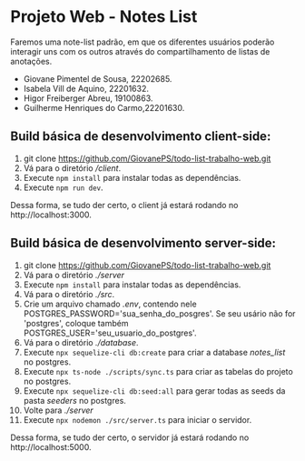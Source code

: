 # Projeto Web - Notes List

Faremos uma note-list padrão, em que os diferentes usuários poderão interagir uns com os outros através do compartilhamento de listas de anotações.

- Giovane Pimentel de Sousa, 22202685.
- Isabela Vill de Aquino, 22201632.
- Higor Freiberger Abreu, 19100863.
- Guilherme Henriques do Carmo,22201630.

## Build básica de desenvolvimento client-side:
1. git clone https://github.com/GiovanePS/todo-list-trabalho-web.git
2. Vá para o diretório _/client_.
3. Execute `npm install` para instalar todas as dependências.
4. Execute `npm run dev`.

Dessa forma, se tudo der certo, o client já estará rodando no http://localhost:3000.
  
## Build básica de desenvolvimento server-side:
1. git clone https://github.com/GiovanePS/todo-list-trabalho-web.git
2. Vá para o diretório _./server_
3. Execute `npm install` para instalar todas as dependências.
4. Vá para o diretório _./src_.
5. Crie um arquivo chamado _.env_, contendo nele POSTGRES_PASSWORD='sua_senha_do_posgres'. Se seu usário não for 'postgres', coloque também POSTGRES_USER='seu_usuario_do_postgres'.
6. Vá para o diretório _./database_.
7. Execute `npx sequelize-cli db:create` para criar a database _notes_list_ no postgres.
8. Execute `npx ts-node ./scripts/sync.ts` para criar as tabelas do projeto no postgres.
9. Execute `npx sequelize-cli db:seed:all` para gerar todas as seeds da pasta _seeders_ no postgres.
10. Volte para _./server_
11. Execute `npx nodemon ./src/server.ts` para iniciar o servidor.

Dessa forma, se tudo der certo, o servidor já estará rodando no http://localhost:5000.
